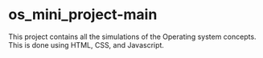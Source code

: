 # os_mini_project-main
This project contains all the simulations of the Operating system concepts. This is done using HTML, CSS, and Javascript.
